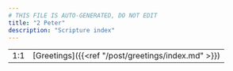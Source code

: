 ```yaml
---
# THIS FILE IS AUTO-GENERATED, DO NOT EDIT
title: "2 Peter"
description: "Scripture index"
---
```


|  |  |
| --- | --- |
| 1:1 | [Greetings]({{<ref "/post/greetings/index.md" >}}) |
